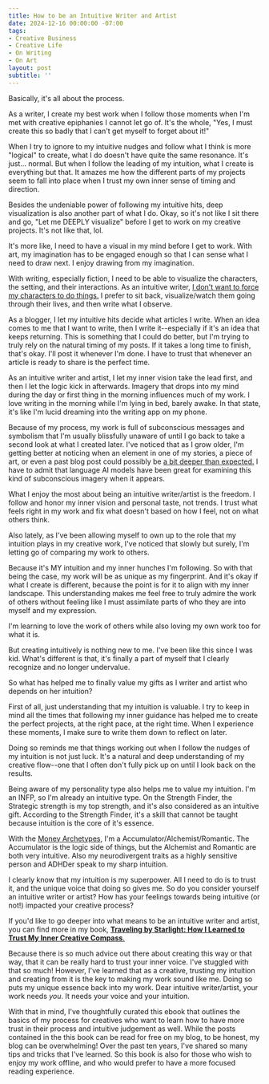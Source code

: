 ```yaml
---
title: How to be an Intuitive Writer and Artist 
date: 2024-12-16 00:00:00 -07:00
tags:
- Creative Business
- Creative Life 
- On Writing
- On Art
layout: post
subtitle: ''
---
```


Basically, it's all about the process.

As a writer, I create my best work when I follow those moments when I'm met with creative epiphanies I cannot let go of.  It's the whole, "Yes, I must create this so badly that I can't get myself to forget about it!"

When I try to ignore to my intuitive nudges and follow what I think is more "logical" to create, what I do doesn't have quite the same resonance. It's just... normal. But when I follow the leading of my intuition, what I create is everything but that. It amazes me how the different parts of my projects seem to fall into place when I trust my own inner sense of timing and direction.

Besides the undeniable power of following my intuitive hits, deep visualization is also another part of what I do. Okay, so it's not like I sit there and go, "Let me DEEPLY visualize" before I get to work on my creative projects. It's not like that, lol.

It's more like, I need to have a visual in my mind before I get to work. With art, my imagination has to be engaged enough so that I can sense what I need to draw next. I enjoy drawing from my imagination. 

With writing, especially fiction, I need to be able to visualize the characters, the setting, and their interactions. As an intuitive writer, [I don't want to force my characters to do things.](https://arcadiapage.com/2018/11/using-writers-intuition-to-write-fiction.html) I prefer to sit back, visualize/watch them going through their lives, and then write what I observe.

As a blogger, I let my intuitive hits decide what articles I write. When an idea comes to me that I want to write, then I write it--especially if it's an idea that keeps returning. This is something that I could do better, but I'm trying to truly rely on the natural timing of my posts. If it takes a long time to finish, that's okay. I'll post it whenever I'm done. I have to trust that whenever an article is ready to share is the perfect time. 

As an intuitive writer and artist, I let my inner vision take the lead first, and then I let the logic kick in afterwards. Imagery that drops into my mind during the day or first thing in the morning influences much of my work. I love writing in the morning while I'm lying in bed, barely awake. In that state, it's like I'm lucid dreaming into the writing app on my phone. 

Because of my process, my work is full of subconscious messages and symbolism that I'm usually blissfully unaware of until I go back to take a second look at what I created later. I've noticed that as I grow older, I'm getting better at noticing when an element in one of my stories, a piece of art, or even a past blog post could possibly be [a bit deeper than expected.](https://arcadiapage.com/2024-11-04-Fascinating-Hair-Symbolism/) I have to admit that language AI models have been great for examining this kind of subconscious imagery when it appears.

What I enjoy the most about being an intuitive writer/artist is the freedom. I follow and honor my inner vision and personal taste, not trends. I trust what feels right in my work and fix what doesn't based on how I feel, not on what others think. 

Also lately, as I've been allowing myself to own up to the role that my intuition plays in my creative work, I've noticed that slowly but surely, I'm letting go of comparing my work to others. 

Because it's MY intuition and my inner hunches I'm following. So with that being the case, my work will be as unique as my fingerprint. And it's okay if what I create is different, because the point is for it to align with my inner landscape. This understanding makes me feel free to truly admire the work of others without feeling like I must assimilate parts of who they are into myself and my expression. 

I'm learning to love the work of others while also loving my own work too for what it is. 

But creating intuitively is nothing new to me. I've been like this since I was kid. What's different is that, it's finally a part of myself that I clearly recognize and no longer undervalue. 

So what has helped me to finally value my gifts as I writer and artist who depends on her intuition?

First of all, just understanding that my intuition is valuable. I try to keep in mind all the times that following my inner guidance has helped me to create the perfect projects, at the right pace, at the right time. When I experience these moments, I make sure to write them down to reflect on later.

Doing so reminds me that things working out when I follow the nudges of my intuition is not just luck. It's a natural and deep understanding of my creative flow--one that I often don't fully pick up on until I look back on the results.

Being aware of my personality type also helps me to value my intuition. I'm an INFP, so I'm already an intuitive type. On the Strength Finder, the Strategic strength is my top strength, and it's also considered as an intuitive gift. According to the Strength Finder, it's a skill that cannot be taught because intuition is the core of it's essence. 

With the [Money Archetypes](https://arcadiapage.com/2024-02-20-sacred-money-archetypes-test-what-i-think/), I'm a Accumulator/Alchemist/Romantic. The Accumulator is the logic side of things, but the Alchemist and Romantic are both very intuitive. Also my neurodivergent traits as a highly sensitive person and ADHDer speak to my sharp intuition.

I clearly know that my intuition is my superpower. All I need to do is to trust it, and the unique voice that doing so gives me. So do you consider yourself an intuitive writer or artist? How has your feelings towards being intuitive (or not!) impacted your creative process?

If you'd like to go deeper into what means to be an intuitive writer and artist, you can find more in my book, [**Traveling by Starlight: How I Learned to Trust My Inner Creative Compass**.](https://payhip.com/b/gxAZ5)

Because there is so much advice out there about creating this way or that way, that it can be really hard to trust your inner voice. I've stuggled with that so much! However, I've learned that as a creative, trusting my intuition and creating from it is the key to making my work sound like me. Doing so puts my unique essence back into my work. Dear intuitive writer/artist, your work needs *you*. It needs your voice and your intuition. 

With that in mind, I've thoughtfully curated this ebook that outlines the basics of my process for creatives who want to learn how to have more trust in their process and intuitive judgement as well. While the posts contained in the this book can be read for free on my blog, to be honest, my blog can be overwhelming! Over the past ten years, I've shared so many tips and tricks that I've learned. So this book is also for those who wish to enjoy my work offline, and who would prefer to have a more focused reading experience. 
